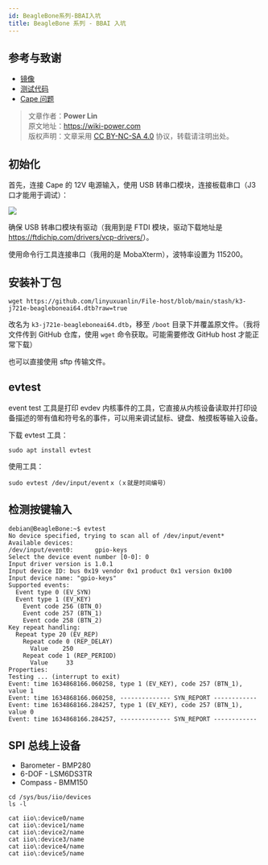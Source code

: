 ```yaml
---
id: BeagleBone系列-BBAI入坑
title: BeagleBone 系列 - BBAI 入坑
---
```


## 参考与致谢

- [镜像](https://rcn-ee.net/rootfs/debian-arm64/)
- [测试代码](https://gitee.com/gary87m/notes_seeed/blob/master/BBAI_Robotics%20Cape.md)
- [Cape 问题](https://docs.qq.com/sheet/DU1BBZnNORlJhRG5w)

> 文章作者：**Power Lin**  
> 原文地址：<https://wiki-power.com>  
> 版权声明：文章采用 [CC BY-NC-SA 4.0](https://creativecommons.org/licenses/by/4.0/deed.zh) 协议，转载请注明出处。

## 初始化

首先，连接 Cape 的 12V 电源输入，使用 USB 转串口模块，连接板载串口（J3 口才能用于调试）：

![](https://wiki-media-1253965369.cos.ap-guangzhou.myqcloud.com/img/20211027164010.png)

确保 USB 转串口模块有驱动（我用到是 FTDI 模块，驱动下载地址是 <https://ftdichip.com/drivers/vcp-drivers/>）。

使用命令行工具连接串口（我用的是 MobaXterm），波特率设置为 115200。

## 安装补丁包

```shell
wget https://github.com/linyuxuanlin/File-host/blob/main/stash/k3-j721e-beagleboneai64.dtb?raw=true
```

改名为 `k3-j721e-beagleboneai64.dtb`，移至 `/boot` 目录下并覆盖原文件。（我将文件传到 GitHub 仓库，使用 `wget` 命令获取。可能需要修改 GitHub host 才能正常下载）

也可以直接使用 sftp 传输文件。

## evtest

event test 工具是打印 evdev 内核事件的工具，它直接从内核设备读取并打印设备描述的带有值和符号名的事件，可以用来调试鼠标、键盘、触摸板等输入设备。

下载 evtest 工具：

```shell
sudo apt install evtest
```

使用工具：

```shell
sudo evtest /dev/input/eventｘ（ｘ就是时间编号）
```

## 检测按键输入

```shell
debian@BeagleBone:~$ evtest
No device specified, trying to scan all of /dev/input/event*
Available devices:
/dev/input/event0:      gpio-keys
Select the device event number [0-0]: 0
Input driver version is 1.0.1
Input device ID: bus 0x19 vendor 0x1 product 0x1 version 0x100
Input device name: "gpio-keys"
Supported events:
  Event type 0 (EV_SYN)
  Event type 1 (EV_KEY)
    Event code 256 (BTN_0)
    Event code 257 (BTN_1)
    Event code 258 (BTN_2)
Key repeat handling:
  Repeat type 20 (EV_REP)
    Repeat code 0 (REP_DELAY)
      Value    250
    Repeat code 1 (REP_PERIOD)
      Value     33
Properties:
Testing ... (interrupt to exit)
Event: time 1634868166.060258, type 1 (EV_KEY), code 257 (BTN_1), value 1
Event: time 1634868166.060258, -------------- SYN_REPORT ------------
Event: time 1634868166.284257, type 1 (EV_KEY), code 257 (BTN_1), value 0
Event: time 1634868166.284257, -------------- SYN_REPORT ------------
```

## SPI 总线上设备

- Barometer - BMP280
- 6-DOF - LSM6DS3TR
- Compass - BMM150

```shell
cd /sys/bus/iio/devices
ls -l

cat iio\:device0/name
cat iio\:device1/name
cat iio\:device2/name
cat iio\:device3/name
cat iio\:device4/name
cat iio\:device5/name
```
